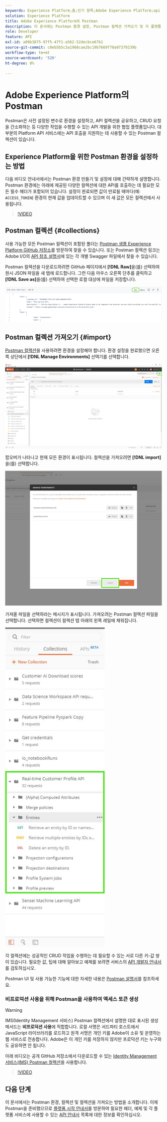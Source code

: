 ```yaml
---
keywords: Experience Platform;홈;인기 항목;Adobe Experience Platform;api 안내서;플랫폼 api 안내서;플랫폼 소개;개발자 안내서
solution: Experience Platform
title: Adobe Experience Platform의 Postman
description: 이 문서에는 Postman 환경 설정, Postman 컬렉션 가져오기 및 각 플랫폼 서비스에 대해 사용 가능한 컬렉션 목록을 설명하는 단계가 포함되어 있습니다.
role: Developer
feature: API
exl-id: a09b3875-97f5-47f1-a562-52decbce67b1
source-git-commit: c0eb5b5c3a1968cae2bc19b7669f70a97379239b
workflow-type: tm+mt
source-wordcount: '520'
ht-degree: 0%

---
```


# Adobe Experience Platform의 Postman

Postman은 사전 설정된 변수로 환경을 설정하고, API 컬렉션을 공유하고, CRUD 요청을 간소화하는 등 다양한 작업을 수행할 수 있는 API 개발을 위한 협업 플랫폼입니다. 대부분의 Platform API 서비스에는 API 호출을 지원하는 데 사용할 수 있는 Postman 컬렉션이 있습니다.

## Experience Platform을 위한 Postman 환경을 설정하는 방법

다음 비디오 안내서에서는 Postman 환경 만들기 및 설정에 대해 간략하게 설명합니다. Postman 환경에는 아래에 제공된 다양한 컬렉션에 대한 API를 호출하는 데 필요한 모든 필수 헤더가 포함되어 있습니다. 설정이 완료되면 값이 만료될 때마다(예: `ACCESS_TOKEN`) 환경의 현재 값을 업데이트할 수 있으며 이 새 값은 모든 컬렉션에서 사용됩니다.

>[!VIDEO](https://video.tv.adobe.com/v/28832)

## Postman 컬렉션 {#collections}

사용 가능한 모든 Postman 컬렉션이 포함된 폴더는 [Postman 샘플 Experience Platform GitHub 저장소](https://github.com/adobe/experience-platform-postman-samples/tree/master/apis/experience-platform)를 방문하여 찾을 수 있습니다. 또는 Postman 컬렉션 링크는 Adobe I/O의 [API 참조 설명서](https://www.adobe.com/go/platform-api-reference-en)에 있는 각 개별 Swagger 파일에서 찾을 수 있습니다.

Postman 컬렉션을 다운로드하려면 GitHub 페이지에서 **[!DNL Raw]**&#x200B;을(를) 선택하여 원시 JSON 파일을 새 탭에 로드합니다. 그런 다음 마우스 오른쪽 단추를 클릭하고 **[!DNL Save as]**&#x200B;을(를) 선택하여 선택한 로컬 대상에 파일을 저장합니다.

![원시 JSON](./images/api-guide/raw-collection.PNG)

## Postman 컬렉션 가져오기 {#import}

[Postman 컬렉션](#collections)을 사용하려면 환경을 설정해야 합니다. 환경 설정을 완료했으면 오른쪽 상단에서 **[!DNL Manage Environments]** 선택기를 선택합니다.

![환경 선택기 관리](./images/api-guide/environment-selector.png)

팝오버가 나타나고 현재 모든 환경이 표시됩니다. 컬렉션을 가져오려면 **[!DNL import]** 을(를) 선택합니다.

![가져오기 단추](./images/api-guide/import-collection.png)

가져올 파일을 선택하라는 메시지가 표시됩니다. 가져오려는 Postman 컬렉션 파일을 선택합니다. 선택하면 컬렉션이 컬렉션 탭 아래의 왼쪽 레일에 채워집니다.

![채워진 컬렉션](./images/api-guide/imported-collection.png)

각 컬렉션에는 성공적인 CRUD 작업을 수행하는 데 필요할 수 있는 서로 다른 키-값 쌍이 있습니다. 필요한 값, 팁에 대해 알아보고 예제를 보려면 서비스의 [API 개발자 안내서](api-guide.md#api-guides)를 검토하십시오.

Postman UI 및 사용 가능한 기능에 대한 자세한 내용은 [Postman 설명서](https://learning.postman.com/docs/getting-started/navigating-postman/)를 참조하세요.

### 비프로덕션 사용을 위해 Postman을 사용하여 액세스 토큰 생성

>[!WARNING]
>
>IMS(Identity Management 서비스) Postman 컬렉션에서 설명한 대로 표시된 생성 메서드는 **비프로덕션 사용**&#x200B;에 적합합니다. 로컬 서명은 서드파티 호스트에서 JavaScript 라이브러리를 로드하고 원격 서명은 개인 키를 Adobe이 소유 및 운영하는 웹 서비스로 전송합니다. Adobe은 이 개인 키를 저장하지 않지만 프로덕션 키는 누구와도 공유하면 안 됩니다.

아래 비디오는 공개 GitHub 저장소에서 다운로드할 수 있는 [Identity Management 서비스(IMS) Postman 컬렉션](https://github.com/adobe/experience-platform-postman-samples/blob/master/apis/ims/Identity%20Management%20Service.postman_collection.json)을 사용합니다.

>[!VIDEO](https://video.tv.adobe.com/v/29698/?quality=12&learn=on)

## 다음 단계

이 문서에서는 Postman 환경, 컬렉션 및 컬렉션을 가져오는 방법을 소개합니다. 이제 Postman을 준비했으므로 [플랫폼 시작 안내서](api-guide.md)를 방문하여 필요한 헤더, 예제 및 각 플랫폼 서비스에 사용할 수 있는 [API 안내서](api-guide.md#api-guides) 목록에 대한 정보를 확인하십시오.
